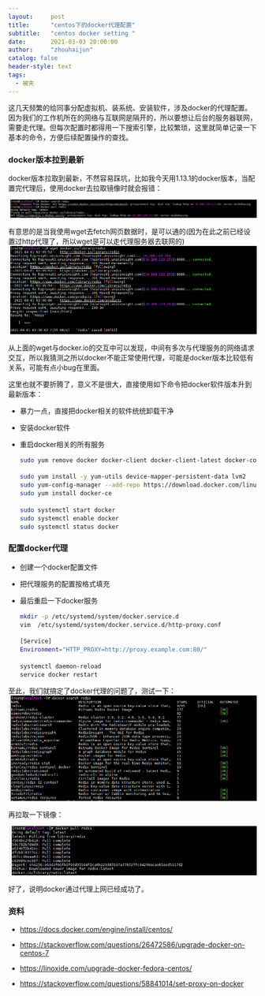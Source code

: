 ```yaml
---
layout:     post
title:      "centos下的docker代理配置"
subtitle:   "centos docker setting "
date:       2021-03-03 20:00:00
author:     "zhouhaijun"
catalog: false
header-style: text
tags:
  - 被夹
---
```

这几天频繁的给同事分配虚拟机、装系统、安装软件，涉及docker的代理配置。因为我们的工作机所在的网络与互联网是隔开的，所以要想让后台的服务器联网，需要走代理。但每次配置时都得用一下搜索引擎，比较繁琐，这里就简单记录一下基本的命令，方便后续配置操作的查找。



### docker版本拉到最新

docker版本拉取到最新，不然容易踩坑，比如我今天用1.13.1的docker版本，当配置完代理后，使用docker去拉取镜像时就会报错：

![](/img/in-post/zhouhaijun-pic/centos下的docker代理配置-1.png)


有意思的是当我使用wget去fetch网页数据时，是可以通的(因为在此之前已经设置过http代理了，所以wget是可以走代理服务器去联网的)
![](/img/in-post/zhouhaijun-pic/centos下的docker代理配置-2.png)

从上面的wget与docker.io的交互中可以发现，中间有多次与代理服务的网络请求交互，所以我猜测之所以docker不能正常使用代理，可能是docker版本比较低有关系，可能有点小bug在里面。



这里也就不要折腾了，意义不是很大，直接使用如下命令把docker软件版本升到最新版本：

- 暴力一点，直接把docker相关的软件统统卸载干净

- 安装docker软件

- 重启docker相关的所有服务

  ```bash
  sudo yum remove docker docker-client docker-client-latest docker-common docker-latest docker-latest-logrotate docker-logrotate docker-selinux  docker-engine-selinux docker-engine
  
  sudo yum install -y yum-utils device-mapper-persistent-data lvm2
  sudo yum-config-manager --add-repo https://download.docker.com/linux/centos/docker-ce.repo
  sudo yum install docker-ce
  
  sudo systemctl start docker
  sudo systemctl enable docker
  sudo systemctl status docker
  ```

### 配置docker代理

- 创建一个docker配置文件

- 把代理服务的配置按格式填充

- 最后重启一下docker服务

  ```bash
  mkdir -p /etc/systemd/system/docker.service.d
  vim  /etc/systemd/system/docker.service.d/http-proxy.conf
  
  [Service]
  Environment="HTTP_PROXY=http://proxy.example.com:80/"
  
  systemctl daemon-reload
  service docker restart
  ```



至此，我们就搞定了docker代理的问题了，测试一下：
![](/img/in-post/zhouhaijun-pic/centos下的docker代理配置-3.png)

再拉取一下镜像：

![](/img/in-post/zhouhaijun-pic/centos下的docker代理配置-4.png)

好了，说明docker通过代理上网已经成功了。



### 资料

- https://docs.docker.com/engine/install/centos/
- https://stackoverflow.com/questions/26472586/upgrade-docker-on-centos-7
- https://linoxide.com/upgrade-docker-fedora-centos/

- https://stackoverflow.com/questions/58841014/set-proxy-on-docker
